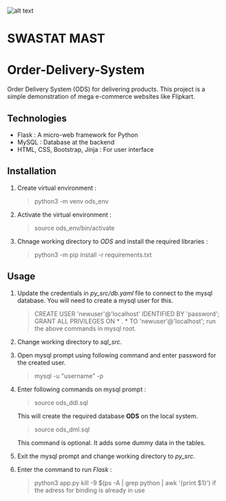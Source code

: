 ![alt text](https://i.postimg.cc/Z569nCZb/logo.png)

# SWASTAT MAST

# Order-Delivery-System
Order Delivery System (ODS) for delivering products.
This project is a simple demonstration of mega e-commerce websites like Flipkart.

## Technologies
-   Flask : A micro-web framework for Python
-   MySQL : Database at the backend
-   HTML, CSS, Bootstrap, Jinja : For user interface

## Installation
1. Create virtual environment :
    >   python3 -m venv ods_env

2.  Activate the virtual environment :
    >   source ods_env/bin/activate

3.  Chnage working directory to *ODS* and install the required libraries :
    >   python3 -m pip install -r requirements.txt

## Usage
1.  Update the credentials in *py_src/db.yaml* file to connect to the mysql database. You will need to create a mysql user for this.
	>	CREATE USER 'newuser'@'localhost' IDENTIFIED BY 'password';
	>	GRANT ALL PRIVILEGES ON * . * TO 'newuser'@'localhost';
	run the above commands in mysql root.
	
2.  Change working directory to *sql_src*.
3.  Open mysql prompt using following command and enter password for the created user.
    >   mysql -u "username" -p

4.  Enter following commands on mysql prompt :
    >   source ods_ddl.sql

    This will create the required database **ODS** on the local system.
    >   source ods_dml.sql

    This command is optional. It adds some dummy data in the tables.
5.  Exit the mysql prompt and change working directory to *py_src*.
6.  Enter the command to run *Flask* :
    >   python3 app.py
    >   kill -9 $(ps -A | grep python | awk '{print $1}')
    if the adress for binding is already in use
